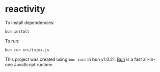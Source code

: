 # reactivity

To install dependencies:

```bash
bun install
```

To run:

```bash
bun run src/injex.js
```

This project was created using `bun init` in bun v1.0.21. [Bun](https://bun.sh) is a fast all-in-one JavaScript runtime.
